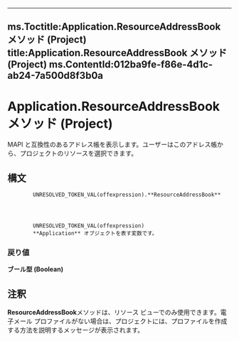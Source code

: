 

---
ms.Toctitle:Application.ResourceAddressBook メソッド (Project)
title:Application.ResourceAddressBook メソッド (Project)
ms.ContentId:012ba9fe-f86e-4d1c-ab24-7a500d8f3b0a
---
# Application.ResourceAddressBook メソッド (Project)




MAPI と互換性のあるアドレス帳を表示します。ユーザーはこのアドレス帳から、プロジェクトのリソースを選択できます。

## 構文

            UNRESOLVED_TOKEN_VAL(offexpression).**ResourceAddressBook**




            UNRESOLVED_TOKEN_VAL(offexpression)
            **Application** オブジェクトを表す変数です。

### 戻り値
**ブール型 (Boolean)**





## 注釈
**ResourceAddressBook**メソッドは、リソース ビューでのみ使用できます。電子メール プロファイルがない場合は、プロジェクトには、プロファイルを作成する方法を説明するメッセージが表示されます。




